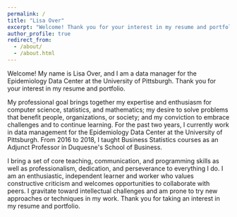 ```yaml
---
permalink: /
title: "Lisa Over"
excerpt: "Welcome! Thank you for your interest in my resume and portfolio."
author_profile: true
redirect_from: 
  - /about/
  - /about.html
---
```


Welcome! My name is Lisa Over, and I am a data manager for the Epidemiology Data Center at the University of Pittsburgh. Thank you for your interest in my resume and portfolio.

My professional goal brings together my expertise and enthusiasm for computer science, statistics, and mathematics; my desire to solve problems that benefit people, organizations, or society; and my conviction to embrace challenges and to continue learning. For the past two years, I currently work in data management for the Epidemiology Data Center at the University of Pittsburgh. From 2016 to 2018, I taught Business Statistics courses as an Adjunct Professor in Duquesne's School of Business.

I bring a set of core teaching, communication, and programming skills as well as professionalism, dedication, and perseverance to everything I do. I am an enthusiastic, independent learner and worker who values constructive criticism and welcomes opportunities to collaborate with peers. I gravitate toward intellectual challenges and am prone to try new approaches or techniques in my work. Thank you for taking an interest in my resume and portfolio.
